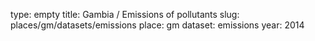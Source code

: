 type: empty
title: Gambia / Emissions of pollutants
slug: places/gm/datasets/emissions
place: gm
dataset: emissions
year: 2014
